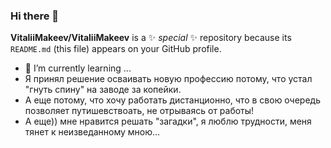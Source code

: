 ### Hi there 👋


**VitaliiMakeev/VitaliiMakeev** is a ✨ _special_ ✨ repository because its `README.md` (this file) appears on your GitHub profile.
- 🌱 I’m currently learning ...
- Я принял решение осваивать новую профессию потому, что устал "гнуть спину" на заводе за копейки.
- А еще потому, что хочу работать дистанционно, что в свою очередь позволяет путишевствоать, не отрываясь от работы!
- А еще)) мне нравится решать "загадки", я люблю трудности, меня тянет к неизведанному мною...